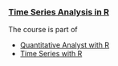 ### [Time Series Analysis in R](https://app.datacamp.com/learn/courses/introduction-to-time-series-analysis)

The course is part of 
- [Quantitative Analyst with R](https://app.datacamp.com/learn/career-tracks/quantitative-analyst-with-r)
- [Time Series with R](https://app.datacamp.com/learn/skill-tracks/time-series-with-r)
